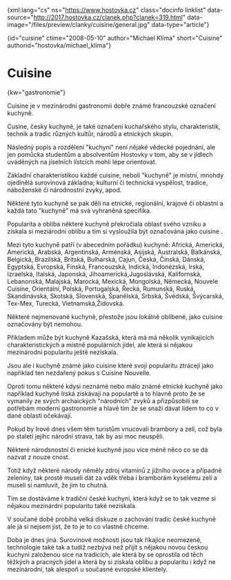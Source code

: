 
{xml:lang="cs" ns="https://www.hostovka.cz" class="docinfo linklist" data-source="http://2017.hostovka.cz/clanek.php?clanek=319.html" data-image="/files/preview/clanky/cuisine/general.jpg" data-type="article"}

{id="cuisine" ctime="2008-05-10" author="Michael Klíma" short="Cuisine" authorid="hostovka/michael_klima"}

# Cuisine

<!-- generated attribute kw by user_udpatekw.sh on 2019-03-13, do not edit -->

{kw="gastronomie"}

Cuisine je v mezinárodní gastronomii dobře známé francouzské označení kuchyně.

Cusine, česky kuchyně, je také označení kuchařského stylu, charakteristik, technik a tradic různých kultůr, národů a etnických skupin.

Následný popis a rozdělení "kuchyní" není nějaké vědecké pojednání, ale jen pomůcka studentům a absolventům Hostovky v tom, aby se v jídlech uváděných na jíselních lístcích mohli lépe orientovat.

Základní charakteristikou každé cuisine, neboli "kuchyně" je místní, mnohdy ojedinělá surovinová základna; kulturní či technická vyspělost, tradice, náboženské či národnostní zvyky, apod.

Některé tyto kuchyně se pak dělí na etnické, regionální, krajové či oblastní a každá tato "kuchyně" má svá vyhraněná specifika.

Popularita a obliba některé kuchyně překročiala oblast svého vzniku a získala si meziárodní oblibu a tím si vysloužila být označována jako cuisine .

Mezi tyto kuchyně patří (v abecedním pořádku) kuchyně: Africká, Americká, Americká, Arabská, Argentinská, Arménská, Asijská, Australská, Balkánská, Belgická, Brazilská, Britská, Bulharská, Cajun, Česká, Čínská, Dánská, Egyptská, Evropská, Finská, Francouzská, Indická, Indonézská, Irská, Izraelská, Italská, Japonská, Jihoamerická,Jugoslávská, Kalifornská, Lebanonská, Malajská, Marocká, Mexická, Mongolská, Německá, Nouvele Cuisine, Orientální, Polská, Portugalská, Řecká, Rumunská, Ruská, Skandinávská, Skotská, Slovenská, Španělská, Srbská, Švédská, Švýcarská, Tex-Mex, Turecká, Vietnamská,Židovská.

Některé nejmenované kuchyně, přestože jsou lokálně oblíbené, jako cuisine označovány být nemohou.

Příkladem může být kuchyně Kazašská, která má má několik vynikajicích charakteristických a místně populárních jídel, ale která si nějakou mezinárodní popularitu ještě nezískala.

Jsou ale i kuchyně známé jako cuisine které svoji popularitu ztrácejí jako například ten nezdařený pokus s Cuisine Nouvelle.

Oproti tomu některé kdysi neznámé nebo málo známé etnické kuchyně jako například kuchyně Irská získávají na populartě a to hlavně proto že se vymanily ze svých archaických "národních" zvyků a přizpůsobili se potřebám moderní gastronomie a hlavě tím že se snaží dávat lidem to co v dané oblasti očekávají.

Pokud by Irové dnes všem těm turistům vnucovali brambory a zelí, což byla po staletí jejihc národní strava, tak by asi moc neuspěli.

Některé národsnostní či enické kuchyně jsou více méně něco co se dá nazvat z nouze cnost.

Totiž když některé národy něměly zdroj vitamínů z jižního ovoce a případně zeleniny, tak prostě museli dát za vděk třeba i bramborám kyselému zelí a museli si namluvit, že jim to chutná.

Tím se dostáváme k tradiční české kuchyni, která když se to tak vezme si nějakou mezinárdní popularitu také nezískala.

V součané době probíhá velká diskuze o zachování tradic české kuchyně ale já si nejsem jist, že to je to co vlastně chceme.

Doba je dnes jiná. Surovinové možnosti jsou tak říkajíce neomezené, technologie také tak a tudíž nezbývá než přijít s nějakou novou českou kuchyni založenou sice na tradicích, ale která by se oprostila od těch těžkých a pracných jídel a která by si získala oblibu a popularitu i když ne mezinárodní, tak alespoň u současné evropské klientely.


